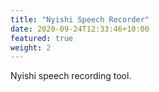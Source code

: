```yaml
---
title: "Nyishi Speech Recorder"
date: 2020-09-24T12:33:46+10:00
featured: true
weight: 2
---
```


Nyishi speech recording tool.
